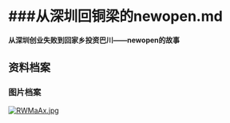 ###从深圳回铜梁的newopen.md
=======
**从深圳创业失败到回家乡投资巴川——newopen的故事**

资料档案
---

### 图片档案
[![RWMaAx.jpg](https://z3.ax1x.com/2021/07/04/RWMaAx.jpg)](https://imgtu.com/i/RWMaAx)
